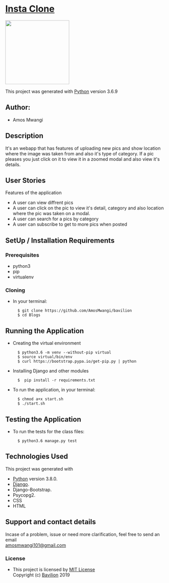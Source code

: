 # [Insta Clone](https://github.com/AmosMwangi/i-gram.git)
<img src="https://www.codester.com/static/uploads/items/4343/preview/003.jpg" width="200px" height="200px" alt="">

This project was generated with [Python](https://www.python.org/) version 3.6.9 <br>

## Author: 
* Amos Mwangi

## Description
It's an webapp that has features of uploading new pics and show location where the image was taken from and also it's type of category. If a pic pleases you just click on it to view it in a zoomed modal and also view it's details.

## User Stories
Features of the application

* A user can view diffrent pics
* A user can click on the pic to view it's detail, category and also location where  the pic was taken on a modal.
* A user can search for a pics by category
* A user can subscribe to get to more pics when posted


## SetUp / Installation Requirements
### Prerequisites
* python3
* pip
* virtualenv

### Cloning
* In your terminal:

        $ git clone https://github.com/AmosMwangi/bavilion
        $ cd Blogs

## Running the Application
* Creating the virtual environment

        $ python3.6 -m venv --without-pip virtual
        $ source virtual/bin/env
        $ curl https://bootstrap.pypa.io/get-pip.py | python

* Installing Django and other modules

        $  pip install -r requirements.txt

* To run the application, in your terminal:

        $ chmod a+x start.sh
        $ ./start.sh

## Testing the Application
* To run the tests for the class files:

        $ python3.6 manage.py test

## Technologies Used
  This project was generated with
  * [Python](https://www.python.org/) version 3.8.0. 
  * [Django](https://www.fullstackpython.com/django.html).
  * Django-Bootstrap.
  * Psycopg2.
  * CSS
  * HTML

## Support and contact details
 Incase of a problem, issue or need more clarification, feel free to send an email<br> amosmwangi101@gmail.com <br>



### License
* This project is licensed by [MIT License](LICENSE.txt)<br>
  Copyright (c) [Bavilion](https://github.com/AmosMwangi/bavilion) 2019<br>
